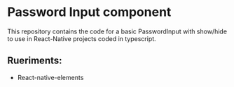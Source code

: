 # Password Input component

This repository contains the code for a basic PasswordInput with show/hide to use in React-Native projects coded in typescript.

## Rueriments:

  - React-native-elements

